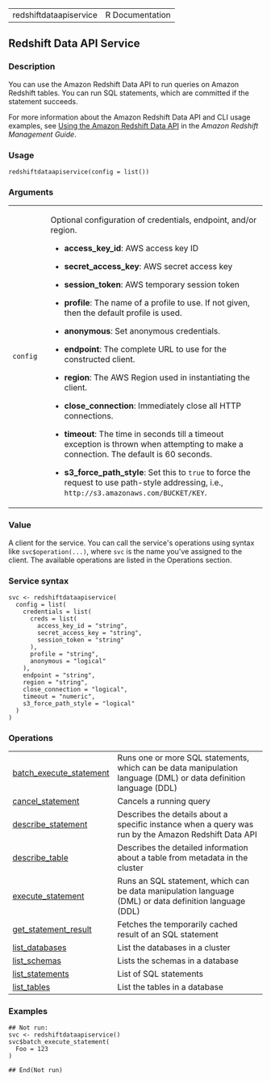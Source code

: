 <table style="width: 100%;">
<tbody>
<tr class="odd">
<td>redshiftdataapiservice</td>
<td style="text-align: right;">R Documentation</td>
</tr>
</tbody>
</table>

## Redshift Data API Service

### Description

You can use the Amazon Redshift Data API to run queries on Amazon
Redshift tables. You can run SQL statements, which are committed if the
statement succeeds.

For more information about the Amazon Redshift Data API and CLI usage
examples, see [Using the Amazon Redshift Data
API](https://docs.aws.amazon.com/redshift/latest/mgmt/data-api.html) in
the *Amazon Redshift Management Guide*.

### Usage

    redshiftdataapiservice(config = list())

### Arguments

<table>
<colgroup>
<col style="width: 15%" />
<col style="width: 85%" />
</colgroup>
<tbody>
<tr class="odd">
<td><code id="redshiftdataapiservice_:_config">config</code></td>
<td><p>Optional configuration of credentials, endpoint, and/or
region.</p>
<ul>
<li><p><strong>access_key_id</strong>: AWS access key ID</p></li>
<li><p><strong>secret_access_key</strong>: AWS secret access
key</p></li>
<li><p><strong>session_token</strong>: AWS temporary session
token</p></li>
<li><p><strong>profile</strong>: The name of a profile to use. If not
given, then the default profile is used.</p></li>
<li><p><strong>anonymous</strong>: Set anonymous credentials.</p></li>
<li><p><strong>endpoint</strong>: The complete URL to use for the
constructed client.</p></li>
<li><p><strong>region</strong>: The AWS Region used in instantiating the
client.</p></li>
<li><p><strong>close_connection</strong>: Immediately close all HTTP
connections.</p></li>
<li><p><strong>timeout</strong>: The time in seconds till a timeout
exception is thrown when attempting to make a connection. The default is
60 seconds.</p></li>
<li><p><strong>s3_force_path_style</strong>: Set this to
<code>true</code> to force the request to use path-style addressing,
i.e., <code
style="white-space: pre;">⁠http://s3.amazonaws.com/BUCKET/KEY⁠</code>.</p></li>
</ul></td>
</tr>
</tbody>
</table>

### Value

A client for the service. You can call the service's operations using
syntax like `svc$operation(...)`, where `svc` is the name you've
assigned to the client. The available operations are listed in the
Operations section.

### Service syntax

    svc <- redshiftdataapiservice(
      config = list(
        credentials = list(
          creds = list(
            access_key_id = "string",
            secret_access_key = "string",
            session_token = "string"
          ),
          profile = "string",
          anonymous = "logical"
        ),
        endpoint = "string",
        region = "string",
        close_connection = "logical",
        timeout = "numeric",
        s3_force_path_style = "logical"
      )
    )

### Operations

<table>
<tbody>
<tr class="odd">
<td style="text-align: left;"><a href="../redshiftdataapiservice_batch_execute_statement/"> batch_execute_statement </a></td>
<td style="text-align: left;">Runs one or more SQL statements, which can
be data manipulation language (DML) or data definition language
(DDL)</td>
</tr>
<tr class="even">
<td style="text-align: left;"><a href="../redshiftdataapiservice_cancel_statement/"> cancel_statement </a></td>
<td style="text-align: left;">Cancels a running query</td>
</tr>
<tr class="odd">
<td style="text-align: left;"><a href="../redshiftdataapiservice_describe_statement/"> describe_statement </a></td>
<td style="text-align: left;">Describes the details about a specific
instance when a query was run by the Amazon Redshift Data API</td>
</tr>
<tr class="even">
<td style="text-align: left;"><a href="../redshiftdataapiservice_describe_table/"> describe_table </a></td>
<td style="text-align: left;">Describes the detailed information about a
table from metadata in the cluster</td>
</tr>
<tr class="odd">
<td style="text-align: left;"><a href="../redshiftdataapiservice_execute_statement/"> execute_statement </a></td>
<td style="text-align: left;">Runs an SQL statement, which can be data
manipulation language (DML) or data definition language (DDL)</td>
</tr>
<tr class="even">
<td style="text-align: left;"><a href="../redshiftdataapiservice_get_statement_result/"> get_statement_result </a></td>
<td style="text-align: left;">Fetches the temporarily cached result of
an SQL statement</td>
</tr>
<tr class="odd">
<td style="text-align: left;"><a href="../redshiftdataapiservice_list_databases/"> list_databases </a></td>
<td style="text-align: left;">List the databases in a cluster</td>
</tr>
<tr class="even">
<td style="text-align: left;"><a href="../redshiftdataapiservice_list_schemas/"> list_schemas </a></td>
<td style="text-align: left;">Lists the schemas in a database</td>
</tr>
<tr class="odd">
<td style="text-align: left;"><a href="../redshiftdataapiservice_list_statements/"> list_statements </a></td>
<td style="text-align: left;">List of SQL statements</td>
</tr>
<tr class="even">
<td style="text-align: left;"><a href="../redshiftdataapiservice_list_tables/"> list_tables </a></td>
<td style="text-align: left;">List the tables in a database</td>
</tr>
</tbody>
</table>

### Examples

    ## Not run: 
    svc <- redshiftdataapiservice()
    svc$batch_execute_statement(
      Foo = 123
    )

    ## End(Not run)
